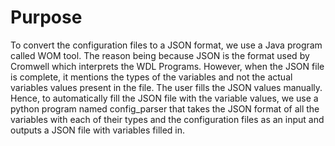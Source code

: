# Purpose 

To convert the configuration files to a JSON format, we use a Java program called WOM tool. The reason being because JSON is the format used by Cromwell which interprets the WDL Programs.
However, when the JSON file is complete, it mentions the types of the variables and not the actual variables values present in the file. The user fills the JSON values manually. Hence, to automatically fill the JSON file with the variable values, we use a python program named config_parser that takes the JSON format of all the variables with each of their types and the configuration files as an input and outputs a JSON file with variables filled in.

